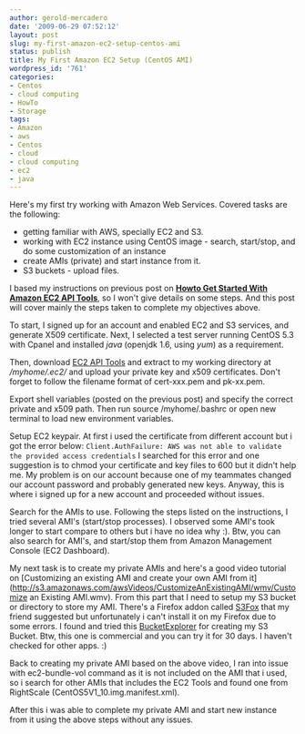 ```yaml
---
author: gerold-mercadero
date: '2009-06-29 07:52:12'
layout: post
slug: my-first-amazon-ec2-setup-centos-ami
status: publish
title: My First Amazon EC2 Setup (CentOS AMI)
wordpress_id: '761'
categories:
- Centos
- cloud computing
- HowTo
- Storage
tags:
- Amazon
- aws
- Centos
- cloud
- cloud computing
- ec2
- java
---
```


Here's my first try working with Amazon Web Services. Covered tasks are the following:
- getting familiar with AWS, specially EC2 and S3.
- working with EC2 instance using CentOS image - search, start/stop, and do some customization of an instance
- create AMIs (private) and start instance from it.
-  S3 buckets - upload files.

I based my instructions on previous post on [**Howto Get Started With Amazon EC2 API Tools**](http://linuxsysadminblog.com/2009/06/howto-get-started-with-amazon-ec2-api-tools/), so I won't give details on some steps.  And this post will cover mainly the steps taken to complete my objectives above.

To start, I signed up for an account and enabled EC2 and S3 services, and generate X509 certificate.  Next, I selected a test server running CentOS 5.3 with Cpanel and installed _java_ (openjdk 1.6, using _yum_) as a requirement.  

Then, download [EC2 API Tools](http://developer.amazonwebservices.com/connect/entry.jspa?externalID=351&categoryID=88) and extract to my working directory at _/myhome/.ec2/_ and upload your private key and x509 certificates. Don't forget to follow the filename format of cert-xxx.pem and pk-xx.pem.

Export shell variables (posted on the previous post) and specify the correct private and x509 path.  Then run source /myhome/.bashrc or open new terminal to load new environment variables.

Setup EC2 keypair. At first i used the certificate from different account but i got the error below: 
`Client.AuthFailure: AWS was not able to validate the provided access credentials`
I searched for this error and one suggestion is to chmod your certificate and key files to 600 but it didn't help me.  My problem is on our account because one of my teammates changed our account password and probably generated new keys.  Anyway, this is where i signed up for a new account and proceeded without issues.

Search for the AMIs to use.  Following the steps listed on the instructions, I tried several AMI's (start/stop processes).  I observed some AMI's took longer to start compare to others but i have no idea why :).  Btw, you can also search for AMI's, and start/stop them from Amazon Management Console (EC2 Dashboard).

My next task is to create my private AMIs and here's a good video tutorial on [Customizing an existing AMI and create your own AMI from it](http://s3.amazonaws.com/awsVideos/CustomizeAnExistingAMI/wmv/Customize an Existing AMI.wmv).  From this part that I need to setup my S3 bucket or directory to store my AMI.  There's a Firefox addon called [S3Fox](https://addons.mozilla.org/en-US/firefox/addon/3247) that my friend suggested but unfortunately i can't install it on my Firefox due to some errors.  I found and tried this [BucketExplorer](http://www.bucketexplorer.com/) for creating my S3 Bucket.  Btw, this one is commercial and you can try it for 30 days.  I haven't checked for other apps.  :)

Back to creating my private AMI based on the above video, I ran into issue with ec2-bundle-vol command as it is not included on the AMI that i used, so i search for other AMIs that includes the EC2 Tools and found one from RightScale (CentOS5V1_10.img.manifest.xml).

After this i was able to complete my private AMI and start new instance from it using the above steps without any issues.

